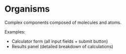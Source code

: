 # Organisms

Complex components composed of molecules and atoms.

Examples:
- Calculator form (all input fields + submit button)
- Results panel (detailed breakdown of calculations)
